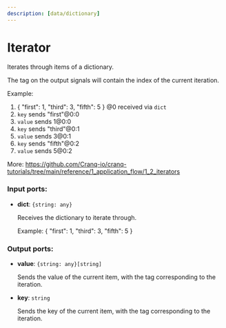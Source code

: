 ```yaml
---
description: [data/dictionary]
---
```


# Iterator

Iterates through items of a dictionary.

The tag on the output signals will contain the index of the current iteration.

Example:
1. { "first": 1, "third": 3, "fifth": 5 } @0 received via `dict`
2. `key` sends  "first"@0:0
3. `value` sends  1@0:0
4. `key` sends  "third"@0:1
5. `value` sends  3@0:1
6. `key` sends  "fifth"@0:2
7. `value` sends  5@0:2

More:
https://github.com/Cranq-io/cranq-tutorials/tree/main/reference/1_application_flow/1_2_iterators

### Input ports:

* __dict__: ` {string: any} `

    Receives the dictionary to iterate through.
    
    Example:
    { "first": 1, "third": 3, "fifth": 5 }

### Output ports:

* __value__: ` {string: any}[string] `

    Sends the value of the current item, with the tag corresponding to the iteration.


* __key__: ` string `

    Sends the key of the current item, with the tag corresponding to the iteration.

